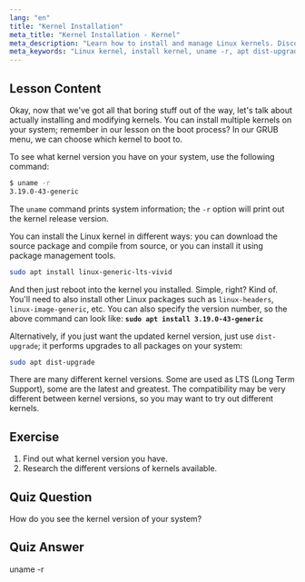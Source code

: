```yaml
---
lang: "en"
title: "Kernel Installation"
meta_title: "Kernel Installation - Kernel"
meta_description: "Learn how to install and manage Linux kernels. Discover kernel versions, use `uname -r`, and apt commands. Start your Linux kernel journey!"
meta_keywords: "Linux kernel, install kernel, uname -r, apt dist-upgrade, kernel management, Linux tutorial, beginner Linux, Linux guide"
---
```


## Lesson Content

Okay, now that we've got all that boring stuff out of the way, let's talk about actually installing and modifying kernels. You can install multiple kernels on your system; remember in our lesson on the boot process? In our GRUB menu, we can choose which kernel to boot to.

To see what kernel version you have on your system, use the following command:

```bash
$ uname -r
3.19.0-43-generic
```

The `uname` command prints system information; the `-r` option will print out the kernel release version.

You can install the Linux kernel in different ways: you can download the source package and compile from source, or you can install it using package management tools.

```bash
sudo apt install linux-generic-lts-vivid
```

And then just reboot into the kernel you installed. Simple, right? Kind of. You'll need to also install other Linux packages such as `linux-headers`, `linux-image-generic`, etc. You can also specify the version number, so the above command can look like: **`sudo apt install 3.19.0-43-generic`**

Alternatively, if you just want the updated kernel version, just use `dist-upgrade`; it performs upgrades to all packages on your system:

```bash
sudo apt dist-upgrade
```

There are many different kernel versions. Some are used as LTS (Long Term Support), some are the latest and greatest. The compatibility may be very different between kernel versions, so you may want to try out different kernels.

## Exercise

1. Find out what kernel version you have.
2. Research the different versions of kernels available.

## Quiz Question

How do you see the kernel version of your system?

## Quiz Answer

uname -r
